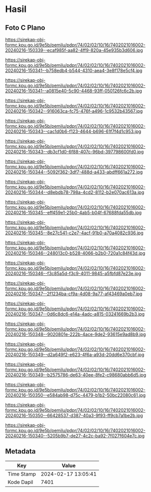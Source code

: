 # Hasil

## Foto C Plano

https://sirekap-obj-formc.kpu.go.id/9e5b/pemilu/pdpr/74/02/02/10/16/7402021016002-20240216-150339--ecaf985f-aa82-4ff9-820a-45e935b3d606.jpg

https://sirekap-obj-formc.kpu.go.id/9e5b/pemilu/pdpr/74/02/02/10/16/7402021016002-20240216-150341--b758edb4-b544-4310-aea4-3e8f178e5cf4.jpg

https://sirekap-obj-formc.kpu.go.id/9e5b/pemilu/pdpr/74/02/02/10/16/7402021016002-20240216-150341--a0815e40-5c90-4468-93ff-050126fc6c2b.jpg

https://sirekap-obj-formc.kpu.go.id/9e5b/pemilu/pdpr/74/02/02/10/16/7402021016002-20240216-150342--916063ca-fc75-476f-a496-1c9532b43567.jpg

https://sirekap-obj-formc.kpu.go.id/9e5b/pemilu/pdpr/74/02/02/10/16/7402021016002-20240216-150343--cac1d0b6-f123-4644-b696-61f7f4d1c953.jpg

https://sirekap-obj-formc.kpu.go.id/9e5b/pemilu/pdpr/74/02/02/10/16/7402021016002-20240216-150343--db3cf1d0-6f88-407c-96bd-397798600fd0.jpg

https://sirekap-obj-formc.kpu.go.id/9e5b/pemilu/pdpr/74/02/02/10/16/7402021016002-20240216-150344--5092f362-3df7-488d-a433-abdff661a272.jpg

https://sirekap-obj-formc.kpu.go.id/9e5b/pemilu/pdpr/74/02/02/10/16/7402021016002-20240216-150344--d8ebdb78-798a-4cd2-8112-b2e070ac613a.jpg

https://sirekap-obj-formc.kpu.go.id/9e5b/pemilu/pdpr/74/02/02/10/16/7402021016002-20240216-150345--eff459e1-25b0-4ab5-b04f-67688fda55db.jpg

https://sirekap-obj-formc.kpu.go.id/9e5b/pemilu/pdpr/74/02/02/10/16/7402021016002-20240216-150345--8e27c541-c2e7-4acf-91b0-a70a4082c936.jpg

https://sirekap-obj-formc.kpu.go.id/9e5b/pemilu/pdpr/74/02/02/10/16/7402021016002-20240216-150346--248013c0-b528-4066-b2b0-720a1c84f43d.jpg

https://sirekap-obj-formc.kpu.go.id/9e5b/pemilu/pdpr/74/02/02/10/16/7402021016002-20240216-150346--f3c85a5d-f3c9-4011-9845-a5fbfd87e23e.jpg

https://sirekap-obj-formc.kpu.go.id/9e5b/pemilu/pdpr/74/02/02/10/16/7402021016002-20240216-150347--2f1234ba-cf9a-4d08-9a77-af43469a0eb7.jpg

https://sirekap-obj-formc.kpu.go.id/9e5b/pemilu/pdpr/74/02/02/10/16/7402021016002-20240216-150347--0d6c8dc6-e14a-4adc-a815-03241669b2b3.jpg

https://sirekap-obj-formc.kpu.go.id/9e5b/pemilu/pdpr/74/02/02/10/16/7402021016002-20240216-150348--9020801e-222b-4ace-9de2-93615e9ad8b9.jpg

https://sirekap-obj-formc.kpu.go.id/9e5b/pemilu/pdpr/74/02/02/10/16/7402021016002-20240216-150349--d2a649f2-e623-4f6a-a93d-20dd6e370cbf.jpg

https://sirekap-obj-formc.kpu.go.id/9e5b/pemilu/pdpr/74/02/02/10/16/7402021016002-20240216-150349--b2575786-de63-40ee-8fe2-c98680abb6d5.jpg

https://sirekap-obj-formc.kpu.go.id/9e5b/pemilu/pdpr/74/02/02/10/16/7402021016002-20240216-150350--e584ab98-d75c-4479-b1b2-50bc22080c61.jpg

https://sirekap-obj-formc.kpu.go.id/9e5b/pemilu/pdpr/74/02/02/10/16/7402021016002-20240216-150350--66428537-d387-40a3-9f93-ff9cb7a1be2b.jpg

https://sirekap-obj-formc.kpu.go.id/9e5b/pemilu/pdpr/74/02/02/10/16/7402021016002-20240216-150340--5205b9b7-de27-4c2c-ba92-7f027f604e7c.jpg


## Metadata

| Key        | Value               |
| ---------- | ------------------- |
| Time Stamp | 2024-02-17 13:05:41 |
| Kode Dapil | 7401                |



